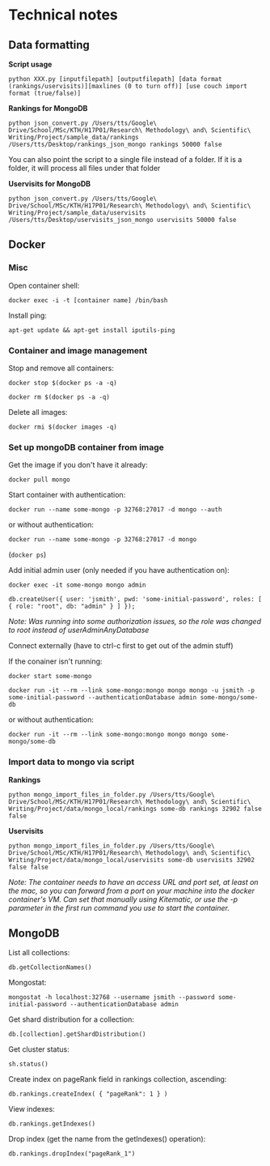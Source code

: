 # Technical notes

## Data formatting

**Script usage**

`python XXX.py [inputfilepath] [outputfilepath] [data format (rankings/uservisits)][maxlines (0 to turn off)] [use couch import format (true/false)]`

**Rankings for MongoDB**

`python json_convert.py /Users/tts/Google\ Drive/School/MSc/KTH/H17P01/Research\ Methodology\ and\ Scientific\ Writing/Project/sample_data/rankings /Users/tts/Desktop/rankings_json_mongo rankings 50000 false`

You can also point the script to a single file instead of a folder. If it is a folder, it will process all files under that folder

**Uservisits for MongoDB**

`python json_convert.py /Users/tts/Google\ Drive/School/MSc/KTH/H17P01/Research\ Methodology\ and\ Scientific\ Writing/Project/sample_data/uservisits /Users/tts/Desktop/uservisits_json_mongo uservisits 50000 false`

## Docker

### Misc

Open container shell:

`docker exec -i -t [container name] /bin/bash`

Install ping:

`apt-get update && apt-get install iputils-ping`

### Container and image management

Stop and remove all containers:

`docker stop $(docker ps -a -q)`

`docker rm $(docker ps -a -q)`

Delete all images:

`docker rmi $(docker images -q)`

### Set up mongoDB container from image

Get the image if you don't have it already:

`docker pull mongo`

Start container with authentication:

`docker run --name some-mongo -p 32768:27017 -d mongo --auth`

or without authentication:

`docker run --name some-mongo -p 32768:27017 -d mongo`

(`docker ps`)

Add initial admin user (only needed if you have authentication on):

`docker exec -it some-mongo mongo admin`

`db.createUser({ user: 'jsmith', pwd: 'some-initial-password', roles: [ { role: "root", db: "admin" } ] });`

*Note: Was running into some authorization issues, so the role was changed to root instead of userAdminAnyDatabase*

Connect externally (have to ctrl-c first to get out of the admin stuff)

If the conainer isn't running:

`docker start some-mongo`

`docker run -it --rm --link some-mongo:mongo mongo mongo -u jsmith -p some-initial-password --authenticationDatabase admin some-mongo/some-db`

or without authentication:

`docker run -it --rm --link some-mongo:mongo mongo mongo some-mongo/some-db`

### Import data to mongo via script

**Rankings**

`python mongo_import_files_in_folder.py /Users/tts/Google\ Drive/School/MSc/KTH/H17P01/Research\ Methodology\ and\ Scientific\ Writing/Project/data/mongo_local/rankings some-db rankings 32902 false false`

**Uservisits**

`python mongo_import_files_in_folder.py /Users/tts/Google\ Drive/School/MSc/KTH/H17P01/Research\ Methodology\ and\ Scientific\ Writing/Project/data/mongo_local/uservisits some-db uservisits 32902 false false`

*Note: The container needs to have an access URL and port set, at least on the mac, so you can forward from a port on your machine into the docker container's VM. Can set that manually using Kitematic, or use the -p parameter in the first run command you use to start the container.*

## MongoDB

List all collections:

`db.getCollectionNames()`

Mongostat:

`mongostat -h localhost:32768 --username jsmith --password some-initial-password --authenticationDatabase admin`

Get shard distribution for a collection:

`db.[collection].getShardDistribution()`

Get cluster status:

`sh.status()`

Create index on pageRank field in rankings collection, ascending:

`db.rankings.createIndex( { "pageRank": 1 } )`

View indexes:

`db.rankings.getIndexes()`

Drop index (get the name from the getIndexes() operation):

`db.rankings.dropIndex("pageRank_1")`



